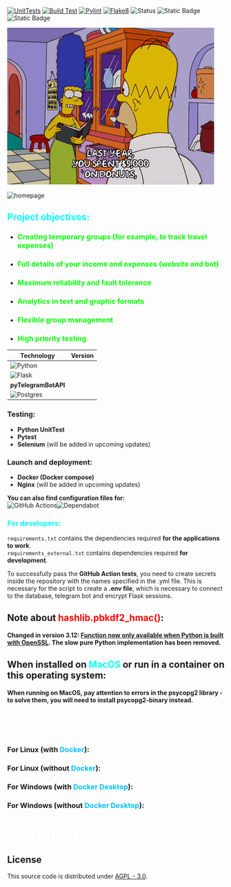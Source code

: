 [![UnitTests](https://github.com/MothScientist/BudgetGraph/actions/workflows/unit_tests.yml/badge.svg?branch=master)](https://github.com/MothScientist/BudgetGraph/actions/workflows/unit_tests.yml)
[![Build Test](https://github.com/MothScientist/BudgetGraph/actions/workflows/build_test.yml/badge.svg?branch=master)](https://github.com/MothScientist/BudgetGraph/actions/workflows/build_test.yml)
[![Pylint](https://github.com/MothScientist/BudgetGraph/actions/workflows/pylint.yml/badge.svg?branch=master)](https://github.com/MothScientist/BudgetGraph/actions/workflows/pylint.yml)
[![Flake8](https://github.com/MothScientist/BudgetGraph/actions/workflows/flake8.yml/badge.svg)](https://github.com/MothScientist/BudgetGraph/actions/workflows/flake8.yml)
![Status](https://img.shields.io/github/v/release/MothScientist/BudgetControl?label=Unstable&color=yellow)
![Static Badge](https://img.shields.io/badge/python-3.12-blue)
![Static Badge](https://img.shields.io/badge/First_commit-August_10%2C_2023-blue)


![GIF](media/budget_donuts.gif)

<image src="media/homepage.png" alt="homepage">

## <font color="cyan">Project objectives:</font>
- ### <font color="lime">Creating temporary groups (for example, to track travel expenses)</font>
- ### <font color="lime">Full details of your income and expenses (website and bot)</font>
- ### <font color="lime">Maximum reliability and fault tolerance</font>
- ### <font color="lime">Analytics in text and graphic formats</font>
- ### <font color="lime">Flexible group management</font>
- ### <font color="lime">High priority testing</font>


| Technology            | Version                                            |
|-----------------------|----------------------------------------------------|
| ![Python](https://img.shields.io/badge/python-3670A0?style=for-the-badge&logo=python&logoColor=ffdd54)        | <center><font color="white">3.12.7</font></center> |
| ![Flask](https://img.shields.io/badge/flask-%23000.svg?style=for-the-badge&logo=flask&logoColor=white)         | <center><font color="white">3.1.0</font></center>  |
| **pyTelegramBotAPI**  | <center><font color="white">4.26.0</font></center> |
| ![Postgres](https://img.shields.io/badge/postgres-%23316192.svg?style=for-the-badge&logo=postgresql&logoColor=white)      | <center><font color="white">16.2</font></center>   |

### Testing:
- __Python UnitTest__
- __Pytest__
- __Selenium__ (will be added in upcoming updates)

### Launch and deployment:
- __Docker (Docker compose)__
- __Nginx__ (will be added in upcoming updates)

__You can also find configuration files for:__</br>
![GitHub Actions](https://img.shields.io/badge/github%20actions-%232671E5.svg?style=for-the-badge&logo=githubactions&logoColor=white)![Dependabot](https://img.shields.io/badge/dependabot-025E8C?style=for-the-badge&logo=dependabot&logoColor=white)

### <font color="aqua">For developers:</font></br>
`requirements.txt` contains the dependencies required __for the applications to work__.</br>
`requirements_external.txt` contains dependencies required __for development__.

To successfully pass the __GitHub Action tests__, you need to create secrets inside the repository with the names specified in the .yml file. This is necessary for the script to create a __.env file__, which is necessary to connect to the database, telegram bot and encrypt Flask sessions.

## Note about <font color="red">hashlib.pbkdf2_hmac()</font>: 
#### Changed in version 3.12: <u>Function now only available when Python is built with OpenSSL</u>. The slow pure Python implementation has been removed.

## When installed on <font color="aqua">MacOS</font> or run in a container on this operating system:
#### When running on MacOS, pay attention to errors in the psycopg2 library - to solve them, you will need to install psycopg2-binary instead.

# <font color="white">Installation:</font>
### For Linux (with <font color="DeepSkyBlue">Docker</font>):


### For Linux (without <font color="DeepSkyBlue">Docker</font>):


### For Windows (with <font color="DeepSkyBlue">Docker Desktop</font>):


### For Windows (without <font color="DeepSkyBlue">Docker Desktop</font>):


# <font color="white">How to run testing:</font>

## License
This source code is distributed under [AGPL - 3.0](https://www.gnu.org/licenses/agpl-3.0.en.html).
